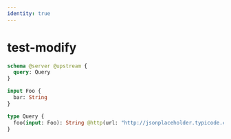 ```yaml
---
identity: true
---
```


# test-modify

```graphql @schema
schema @server @upstream {
  query: Query
}

input Foo {
  bar: String
}

type Query {
  foo(input: Foo): String @http(url: "http://jsonplaceholder.typicode.com/foo") @modify(name: "data")
}
```
